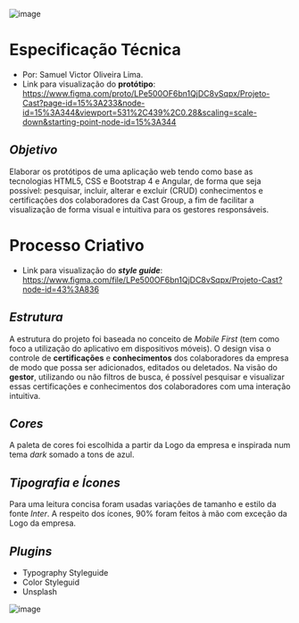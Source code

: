 ![image](https://user-images.githubusercontent.com/95868897/225210001-7248244e-b82f-47d6-affe-ae5ba780a842.png)

# Especificação Técnica
- Por: Samuel Victor Oliveira Lima.
- Link para visualização do **protótipo**:
https://www.figma.com/proto/LPe500OF6bn1QjDC8vSqpx/Projeto-Cast?page-id=15%3A233&node-id=15%3A344&viewport=531%2C439%2C0.28&scaling=scale-down&starting-point-node-id=15%3A344 
## *Objetivo*
Elaborar os protótipos de uma aplicação web tendo como base as tecnologias HTML5, CSS e Bootstrap 4 e Angular, de forma que seja possível: pesquisar, incluir, alterar e excluir (CRUD) conhecimentos e certificações dos colaboradores da Cast Group, a fim de facilitar a visualização de forma visual e intuitiva para os gestores responsáveis.
# Processo Criativo
- Link para visualização do ***style guide***: https://www.figma.com/file/LPe500OF6bn1QjDC8vSqpx/Projeto-Cast?node-id=43%3A836
## *Estrutura*
 A estrutura do projeto foi baseada no conceito de *Mobile First* (tem como  foco a utilização do aplicativo em dispositivos móveis). O design visa o controle de **certificações** e **conhecimentos** dos colaboradores da empresa  de modo que possa ser  adicionados, editados ou deletados. Na visão do **gestor**, utilizando ou não filtros de busca, é possível pesquisar e visualizar essas certificações e conhecimentos dos colaboradores com uma interação intuitiva.

 
## *Cores*
 A paleta de cores foi escolhida a partir da Logo da empresa e inspirada num tema *dark* somado a tons de azul.

## *Tipografia e Ícones*
Para uma leitura concisa foram usadas variações de tamanho e estilo da fonte *Inter*.
A respeito dos ícones, 90% foram feitos à mão com exceção da Logo da empresa.

## *Plugins*
- Typography Styleguide
- Color Styleguid
- Unsplash

![image](https://user-images.githubusercontent.com/95868897/225210053-8ce596ae-3dcf-4c44-a7ff-f9289cfabc35.png)
